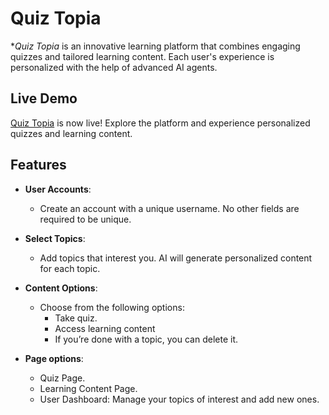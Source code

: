 # Quiz Topia
**Quiz Topia* is an innovative learning platform that combines engaging quizzes and tailored learning content. Each user's experience is personalized with the help of advanced AI agents.

## Live Demo
[Quiz Topia](https://quiz-topia.vercel.app) is now live! Explore the platform and experience personalized quizzes and learning content.


## Features
- **User Accounts**: 
  - Create an account with a unique username. No other fields are required to be unique.
  
- **Select Topics**: 
  - Add topics that interest you. AI will generate personalized content for each topic.

- **Content Options**: 
  - Choose from the following options:
    - Take quiz.
    - Access learning content
    - If you’re done with a topic, you can delete it.

- **Page options**:
  - Quiz Page.
  - Learning Content Page.
  - User Dashboard: Manage your topics of interest and add new ones.


